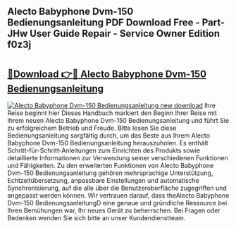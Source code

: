 ## Alecto Babyphone Dvm-150 Bedienungsanleitung PDF Download Free - Part-JHw User Guide Repair - Service Owner Edition f0z3j

# <h2><a href="http://df249s.blite.top/?on=Alecto+Babyphone+Dvm-150+Bedienungsanleitung">🔗Download 👉🔴 Alecto Babyphone Dvm-150 Bedienungsanleitung</a></h2>

[![Alecto Babyphone Dvm-150 Bedienungsanleitung new download](https://i.imgur.com/lujVjoI.png)](http://df249s.blite.top/?on=Alecto+Babyphone+Dvm-150+Bedienungsanleitung)
Ihre Reise beginnt hier Dieses Handbuch markiert den Beginn Ihrer Reise mit Ihrem neuen Alecto Babyphone Dvm-150 Bedienungsanleitung und führt Sie zu erfolgreichem Betrieb und Freude. Bitte lesen Sie diese Bedienungsanleitung sorgfältig durch, um das Beste aus Ihrem Alecto Babyphone Dvm-150 Bedienungsanleitung herauszuholen. Es enthält Schritt-für-Schritt-Anleitungen zum Einrichten des Produkts sowie detaillierte Informationen zur Verwendung seiner verschiedenen Funktionen und Fähigkeiten. Zu den erweiterten Funktionen von Alecto Babyphone Dvm-150 Bedienungsanleitung gehören mehrsprachige Unterstützung, Echtzeitübersetzung, anpassbare Einstellungen und automatische Synchronisierung, auf die alle über die Benutzeroberfläche zugegriffen und angepasst werden können. Wir vertrauen darauf, dass theAlecto Babyphone Dvm-150 BedienungsanleitungD eine genaue und gründliche Ressource bei Ihren Bemühungen war, Ihr neues Gerät zu beherrschen. Bei Fragen oder Bedenken wenden Sie sich bitte an unser Kundendienstteam.
